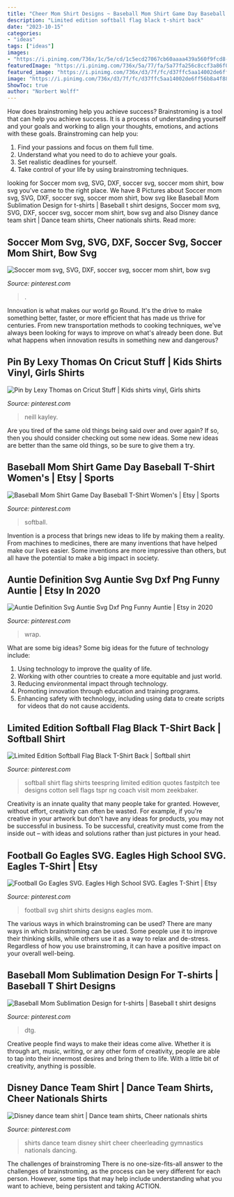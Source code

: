 ```yaml
---
title: "Cheer Mom Shirt Designs ~ Baseball Mom Shirt Game Day Baseball T-shirt Women&#039;s"
description: "Limited edition softball flag black t-shirt back"
date: "2023-10-15"
categories:
- "ideas"
tags: ["ideas"]
images:
- "https://i.pinimg.com/736x/1c/5e/cd/1c5ecd27067cb60aaaa439a560f9fcd8--softball-flags.jpg"
featuredImage: "https://i.pinimg.com/736x/5a/77/fa/5a77fa256c8ccf3a86f0e51e6b409830.jpg"
featured_image: "https://i.pinimg.com/736x/d3/7f/fc/d37ffc5aa14002de6ff56b8a4f88396a.jpg"
image: "https://i.pinimg.com/736x/d3/7f/fc/d37ffc5aa14002de6ff56b8a4f88396a.jpg"
ShowToc: true
author: "Norbert Wolff"
---
```



How does brainstroming help you achieve success?
Brainstroming is a tool that can help you achieve success. It is a process of understanding yourself and your goals and working to align your thoughts, emotions, and actions with these goals. Brainstroming can help you: 
1. Find your passions and focus on them full time.
2. Understand what you need to do to achieve your goals.
3. Set realistic deadlines for yourself.
4. Take control of your life by using brainstroming techniques.

	

		
looking for Soccer mom svg, SVG, DXF, soccer svg, soccer mom shirt, bow svg you've came to the right place. We have 8 Pictures about Soccer mom svg, SVG, DXF, soccer svg, soccer mom shirt, bow svg like Baseball Mom Sublimation Design for t-shirts | Baseball t shirt designs, Soccer mom svg, SVG, DXF, soccer svg, soccer mom shirt, bow svg and also Disney dance team shirt | Dance team shirts, Cheer nationals shirts. Read more:
		
    
## Soccer Mom Svg, SVG, DXF, Soccer Svg, Soccer Mom Shirt, Bow Svg

<img loading=lazy src="https://i.pinimg.com/736x/7c/2d/03/7c2d0311b9ad014e2ba1302c439d609c.jpg" onerror="this.onerror=null;this.src='https://tse2.mm.bing.net/th?id=OIP.z1ePMZsd7EAXidQPq7PSawHaHa&amp;pid=15.1';" alt="Soccer mom svg, SVG, DXF, soccer svg, soccer mom shirt, bow svg">

_Source: pinterest.com_

>. 

	

Innovation is what makes our world go Round. It's the drive to make something better, faster, or more efficient that has made us thrive for centuries. From new transportation methods to cooking techniques, we've always been looking for ways to improve on what's already been done. But what happens when innovation results in something new and dangerous?

    
## Pin By Lexy Thomas On Cricut Stuff | Kids Shirts Vinyl, Girls Shirts

<img loading=lazy src="https://i.pinimg.com/736x/d3/7f/fc/d37ffc5aa14002de6ff56b8a4f88396a.jpg" onerror="this.onerror=null;this.src='https://tse2.mm.bing.net/th?id=OIP.N1X45ImyBejQP-lXSFSpfQHaJ4&amp;pid=15.1';" alt="Pin by Lexy Thomas on Cricut Stuff | Kids shirts vinyl, Girls shirts">

_Source: pinterest.com_

>neill kayley. 

	

Are you tired of the same old things being said over and over again? If so, then you should consider checking out some new ideas. Some new ideas are better than the same old things, so be sure to give them a try.

    
## Baseball Mom Shirt Game Day Baseball T-Shirt Women&#039;s | Etsy | Sports

<img loading=lazy src="https://i.pinimg.com/736x/f9/73/ae/f973ae9b251fd2da48d8c27261d53af6.jpg" onerror="this.onerror=null;this.src='https://tse4.mm.bing.net/th?id=OIP.25Gbr4F2by2JR7U64dlalQHaHa&amp;pid=15.1';" alt="Baseball Mom Shirt Game Day Baseball T-Shirt Women&#039;s | Etsy | Sports">

_Source: pinterest.com_

>softball. 

	

Invention is a process that brings new ideas to life by making them a reality. From machines to medicines, there are many inventions that have helped make our lives easier. Some inventions are more impressive than others, but all have the potential to make a big impact in society.

    
## Auntie Definition Svg Auntie Svg Dxf Png Funny Auntie | Etsy In 2020

<img loading=lazy src="https://i.pinimg.com/736x/29/87/a9/2987a921113208979a70f641da3518b4.jpg" onerror="this.onerror=null;this.src='https://tse4.mm.bing.net/th?id=OIP.HPgPe5mEyRhyZAWXzX7SnAHaHa&amp;pid=15.1';" alt="Auntie Definition Svg Auntie Svg Dxf Png Funny Auntie | Etsy in 2020">

_Source: pinterest.com_

>wrap. 

	

What are some big ideas?
Some big ideas for the future of technology include: 
1. Using technology to improve the quality of life. 
2. Working with other countries to create a more equitable and just world. 
3. Reducing environmental impact through technology. 
4. Promoting innovation through education and training programs. 
5. Enhancing safety with technology, including using data to create scripts for videos that do not cause accidents.

    
## Limited Edition Softball Flag Black T-Shirt Back | Softball Shirt

<img loading=lazy src="https://i.pinimg.com/736x/1c/5e/cd/1c5ecd27067cb60aaaa439a560f9fcd8--softball-flags.jpg" onerror="this.onerror=null;this.src='https://tse3.mm.bing.net/th?id=OIP.dU7EEF4hfIcD58Swh9cxlQHaIz&amp;pid=15.1';" alt="Limited Edition Softball Flag Black T-Shirt Back | Softball shirt">

_Source: pinterest.com_

>softball shirt flag shirts teespring limited edition quotes fastpitch tee designs cotton sell flags tspr ng coach visit mom zeekbaker. 

	

Creativity is an innate quality that many people take for granted. However, without effort, creativity can often be wasted. For example, if you're creative in your artwork but don't have any ideas for products, you may not be successful in business. To be successful, creativity must come from the inside out – with ideas and solutions rather than just pictures in your head.

    
## Football Go Eagles SVG. Eagles High School SVG. Eagles T-Shirt | Etsy

<img loading=lazy src="https://i.pinimg.com/736x/cb/d6/07/cbd6073b4c894a7553aaf49918579a91.jpg" onerror="this.onerror=null;this.src='https://tse2.mm.bing.net/th?id=OIP.JRrIbrWndXPRCNU7naCwkQHaFg&amp;pid=15.1';" alt="Football Go Eagles SVG. Eagles High School SVG. Eagles T-Shirt | Etsy">

_Source: pinterest.com_

>football svg shirt shirts designs eagles mom. 

	

The various ways in which brainstroming can be used?
There are many ways in which brainstroming can be used. Some people use it to improve their thinking skills, while others use it as a way to relax and de-stress. Regardless of how you use brainstroming, it can have a positive impact on your overall well-being.

    
## Baseball Mom Sublimation Design For T-shirts | Baseball T Shirt Designs

<img loading=lazy src="https://i.pinimg.com/736x/69/ed/05/69ed053a844b61a9304349d205b06c5c.jpg" onerror="this.onerror=null;this.src='https://tse2.mm.bing.net/th?id=OIP.ZJe_XX0cp2eT9UZ5aY0OAQHaHa&amp;pid=15.1';" alt="Baseball Mom Sublimation Design for t-shirts | Baseball t shirt designs">

_Source: pinterest.com_

>dtg. 

	

Creative people find ways to make their ideas come alive. Whether it is through art, music, writing, or any other form of creativity, people are able to tap into their innermost desires and bring them to life. With a little bit of creativity, anything is possible.

    
## Disney Dance Team Shirt | Dance Team Shirts, Cheer Nationals Shirts

<img loading=lazy src="https://i.pinimg.com/736x/5a/77/fa/5a77fa256c8ccf3a86f0e51e6b409830.jpg" onerror="this.onerror=null;this.src='https://tse3.mm.bing.net/th?id=OIP.mgqupLnIYUzQaneRw1gRJgHaH8&amp;pid=15.1';" alt="Disney dance team shirt | Dance team shirts, Cheer nationals shirts">

_Source: pinterest.com_

>shirts dance team disney shirt cheer cheerleading gymnastics nationals dancing. 

	

The challenges of brainstroming
There is no one-size-fits-all answer to the challenges of brainstroming, as the process can be very different for each person. However, some tips that may help include understanding what you want to achieve, being persistent and taking ACTION.

